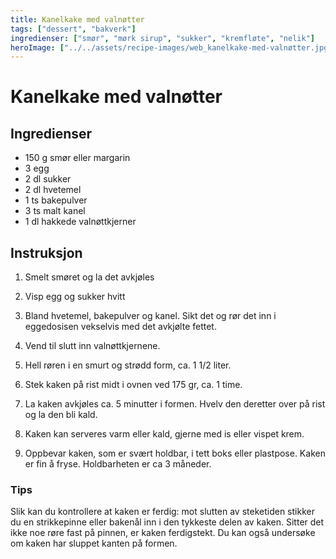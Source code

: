 ```yaml
---
title: Kanelkake med valnøtter
tags: ["dessert", "bakverk"]
ingredienser: ["smør", "mørk sirup", "sukker", "kremfløte", "nelik"]
heroImage: ["../../assets/recipe-images/web_kanelkake-med-valnøtter.jpg"]
---
```


# Kanelkake med valnøtter

## Ingredienser

- 150 g smør eller margarin
- 3 egg
- 2 dl sukker
- 2 dl hvetemel
- 1 ts bakepulver
- 3 ts malt kanel
- 1 dl hakkede valnøttkjerner

## Instruksjon

1. Smelt smøret og la det avkjøles

2. Visp egg og sukker hvitt

3. Bland hvetemel, bakepulver og kanel. Sikt det og rør det inn i eggedosisen vekselvis med det avkjølte fettet.

4. Vend til slutt inn valnøttkjernene.

5. Hell røren i en smurt og strødd form, ca. 1 1/2 liter.

6. Stek kaken på rist midt i ovnen ved 175 gr, ca. 1 time.

7. La kaken avkjøles ca. 5 minutter i formen. Hvelv den deretter over på rist og la den bli kald.

8. Kaken kan serveres varm eller kald, gjerne med is eller vispet krem.

9. Oppbevar kaken, som er svært holdbar, i tett boks eller plastpose. Kaken er fin å fryse. Holdbarheten er ca 3 måneder.

### Tips

Slik kan du kontrollere at kaken er ferdig: mot slutten av steketiden stikker du en strikkepinne eller bakenål inn i den tykkeste delen av kaken. Sitter det ikke noe røre fast på pinnen, er kaken ferdigstekt. Du kan også undersøke om kaken har sluppet kanten på formen.
